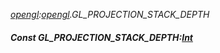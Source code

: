 _[opengl](../../modules/opengl/opengl-module.md):[opengl](../../modules/opengl/opengl-module.md).GL\_PROJECTION\_STACK\_DEPTH_
##### Const GL\_PROJECTION\_STACK\_DEPTH:[Int](../../modules/wonkey/wonkey-types-int.md)
